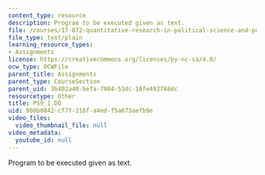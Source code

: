 ```yaml
---
content_type: resource
description: Program to be executed given as text.
file: /courses/17-872-quantitative-research-in-political-science-and-public-policy-spring-2004/908b0842cf7f216fa4edf5a673aefb9e_PS9_1.DO
file_type: text/plain
learning_resource_types:
- Assignments
license: https://creativecommons.org/licenses/by-nc-sa/4.0/
ocw_type: OCWFile
parent_title: Assignments
parent_type: CourseSection
parent_uid: 3b402a40-befa-7984-53dc-16fe492768dc
resourcetype: Other
title: PS9_1.DO
uid: 908b0842-cf7f-216f-a4ed-f5a673aefb9e
video_files:
  video_thumbnail_file: null
video_metadata:
  youtube_id: null
---
```

Program to be executed given as text.